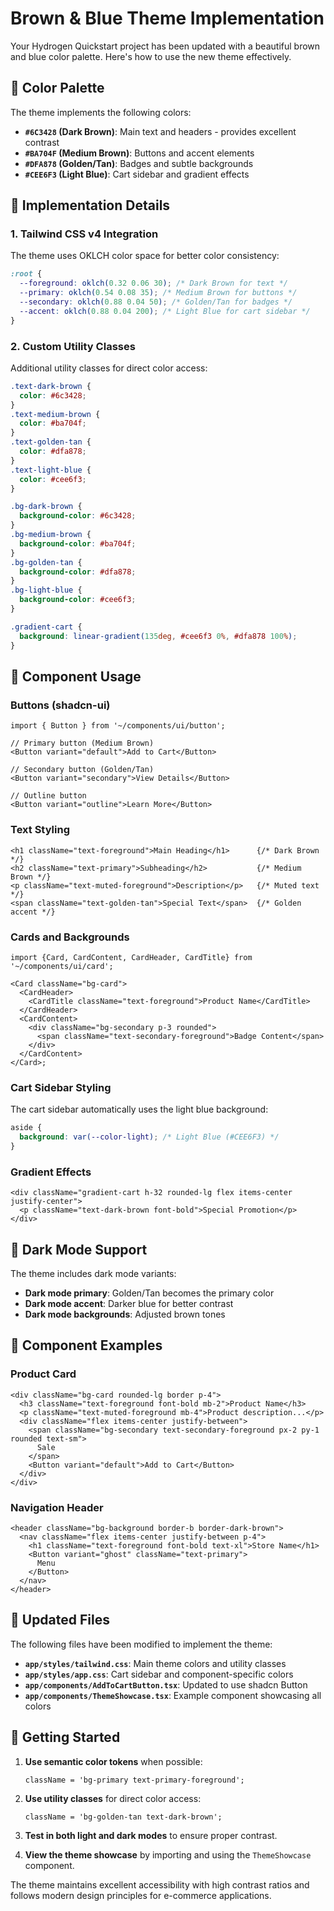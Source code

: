 # Brown & Blue Theme Implementation

Your Hydrogen Quickstart project has been updated with a beautiful brown and blue color palette. Here's how to use the new theme effectively.

## 🎨 Color Palette

The theme implements the following colors:

- **`#6C3428` (Dark Brown)**: Main text and headers - provides excellent contrast
- **`#BA704F` (Medium Brown)**: Buttons and accent elements
- **`#DFA878` (Golden/Tan)**: Badges and subtle backgrounds
- **`#CEE6F3` (Light Blue)**: Cart sidebar and gradient effects

## 🎯 Implementation Details

### 1. **Tailwind CSS v4 Integration**

The theme uses OKLCH color space for better color consistency:

```css
:root {
  --foreground: oklch(0.32 0.06 30); /* Dark Brown for text */
  --primary: oklch(0.54 0.08 35); /* Medium Brown for buttons */
  --secondary: oklch(0.88 0.04 50); /* Golden/Tan for badges */
  --accent: oklch(0.88 0.04 200); /* Light Blue for cart sidebar */
}
```

### 2. **Custom Utility Classes**

Additional utility classes for direct color access:

```css
.text-dark-brown {
  color: #6c3428;
}
.text-medium-brown {
  color: #ba704f;
}
.text-golden-tan {
  color: #dfa878;
}
.text-light-blue {
  color: #cee6f3;
}

.bg-dark-brown {
  background-color: #6c3428;
}
.bg-medium-brown {
  background-color: #ba704f;
}
.bg-golden-tan {
  background-color: #dfa878;
}
.bg-light-blue {
  background-color: #cee6f3;
}

.gradient-cart {
  background: linear-gradient(135deg, #cee6f3 0%, #dfa878 100%);
}
```

## 🧩 Component Usage

### **Buttons (shadcn-ui)**

```tsx
import { Button } from '~/components/ui/button';

// Primary button (Medium Brown)
<Button variant="default">Add to Cart</Button>

// Secondary button (Golden/Tan)
<Button variant="secondary">View Details</Button>

// Outline button
<Button variant="outline">Learn More</Button>
```

### **Text Styling**

```tsx
<h1 className="text-foreground">Main Heading</h1>      {/* Dark Brown */}
<h2 className="text-primary">Subheading</h2>           {/* Medium Brown */}
<p className="text-muted-foreground">Description</p>   {/* Muted text */}
<span className="text-golden-tan">Special Text</span>  {/* Golden accent */}
```

### **Cards and Backgrounds**

```tsx
import {Card, CardContent, CardHeader, CardTitle} from '~/components/ui/card';

<Card className="bg-card">
  <CardHeader>
    <CardTitle className="text-foreground">Product Name</CardTitle>
  </CardHeader>
  <CardContent>
    <div className="bg-secondary p-3 rounded">
      <span className="text-secondary-foreground">Badge Content</span>
    </div>
  </CardContent>
</Card>;
```

### **Cart Sidebar Styling**

The cart sidebar automatically uses the light blue background:

```css
aside {
  background: var(--color-light); /* Light Blue (#CEE6F3) */
}
```

### **Gradient Effects**

```tsx
<div className="gradient-cart h-32 rounded-lg flex items-center justify-center">
  <p className="text-dark-brown font-bold">Special Promotion</p>
</div>
```

## 🌙 Dark Mode Support

The theme includes dark mode variants:

- **Dark mode primary**: Golden/Tan becomes the primary color
- **Dark mode accent**: Darker blue for better contrast
- **Dark mode backgrounds**: Adjusted brown tones

## 📱 Component Examples

### **Product Card**

```tsx
<div className="bg-card rounded-lg border p-4">
  <h3 className="text-foreground font-bold mb-2">Product Name</h3>
  <p className="text-muted-foreground mb-4">Product description...</p>
  <div className="flex items-center justify-between">
    <span className="bg-secondary text-secondary-foreground px-2 py-1 rounded text-sm">
      Sale
    </span>
    <Button variant="default">Add to Cart</Button>
  </div>
</div>
```

### **Navigation Header**

```tsx
<header className="bg-background border-b border-dark-brown">
  <nav className="flex items-center justify-between p-4">
    <h1 className="text-foreground font-bold text-xl">Store Name</h1>
    <Button variant="ghost" className="text-primary">
      Menu
    </Button>
  </nav>
</header>
```

## 🔄 Updated Files

The following files have been modified to implement the theme:

- **`app/styles/tailwind.css`**: Main theme colors and utility classes
- **`app/styles/app.css`**: Cart sidebar and component-specific colors
- **`app/components/AddToCartButton.tsx`**: Updated to use shadcn Button
- **`app/components/ThemeShowcase.tsx`**: Example component showcasing all colors

## 🚀 Getting Started

1. **Use semantic color tokens** when possible:

   ```tsx
   className = 'bg-primary text-primary-foreground';
   ```

2. **Use utility classes** for direct color access:

   ```tsx
   className = 'bg-golden-tan text-dark-brown';
   ```

3. **Test in both light and dark modes** to ensure proper contrast.

4. **View the theme showcase** by importing and using the `ThemeShowcase` component.

The theme maintains excellent accessibility with high contrast ratios and follows modern design principles for e-commerce applications.

